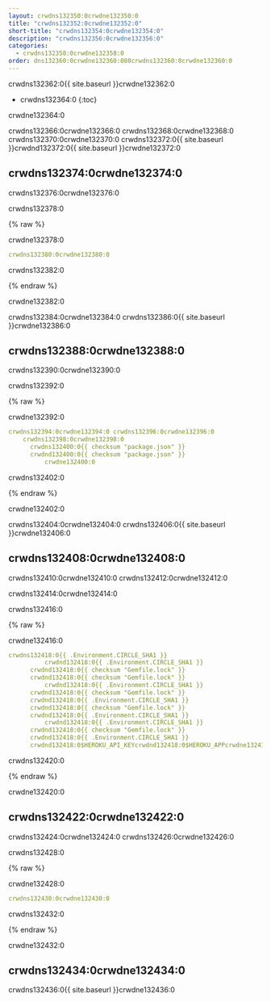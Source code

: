 ```yaml
---
layout: crwdns132350:0crwdne132350:0
title: "crwdns132352:0crwdne132352:0"
short-title: "crwdns132354:0crwdne132354:0"
description: "crwdns132356:0crwdne132356:0"
categories:
  - crwdns132358:0crwdne132358:0
order: dns132360:0crwdne132360:080crwdns132360:0crwdne132360:0
---
```

crwdns132362:0{{ site.baseurl }}crwdne132362:0

* crwdns132364:0
{:toc}

crwdne132364:0

crwdns132366:0crwdne132366:0 crwdns132368:0crwdne132368:0 crwdns132370:0crwdne132370:0 crwdns132372:0{{ site.baseurl }}crwdnd132372:0{{ site.baseurl }}crwdne132372:0

## crwdns132374:0crwdne132374:0

crwdns132376:0crwdne132376:0

crwdns132378:0

{% raw %}

crwdne132378:0

```yaml
crwdns132380:0crwdne132380:0
```

crwdns132382:0

{% endraw %}

crwdne132382:0

crwdns132384:0crwdne132384:0 crwdns132386:0{{ site.baseurl }}crwdne132386:0

## crwdns132388:0crwdne132388:0

crwdns132390:0crwdne132390:0

crwdns132392:0

{% raw %}

crwdne132392:0

```yaml
crwdns132394:0crwdne132394:0 crwdns132396:0crwdne132396:0
    crwdns132398:0crwdne132398:0
      crwdns132400:0{{ checksum "package.json" }}
      crwdnd132400:0{{ checksum "package.json" }}
          crwdne132400:0
```

crwdns132402:0

{% endraw %}

crwdne132402:0

crwdns132404:0crwdne132404:0 crwdns132406:0{{ site.baseurl }}crwdne132406:0

## crwdns132408:0crwdne132408:0

crwdns132410:0crwdne132410:0 crwdns132412:0crwdne132412:0

crwdns132414:0crwdne132414:0

crwdns132416:0

{% raw %}

crwdne132416:0

```yaml
crwdns132418:0{{ .Environment.CIRCLE_SHA1 }}
          crwdnd132418:0{{ .Environment.CIRCLE_SHA1 }}
      crwdnd132418:0{{ checksum "Gemfile.lock" }}
      crwdnd132418:0{{ checksum "Gemfile.lock" }}
          crwdnd132418:0{{ .Environment.CIRCLE_SHA1 }}
      crwdnd132418:0{{ checksum "Gemfile.lock" }}
      crwdnd132418:0{{ .Environment.CIRCLE_SHA1 }}
      crwdnd132418:0{{ checksum "Gemfile.lock" }}
      crwdnd132418:0{{ .Environment.CIRCLE_SHA1 }}
          crwdnd132418:0{{ .Environment.CIRCLE_SHA1 }}
      crwdnd132418:0{{ checksum "Gemfile.lock" }}
      crwdnd132418:0{{ .Environment.CIRCLE_SHA1 }}
      crwdnd132418:0$HEROKU_API_KEYcrwdnd132418:0$HEROKU_APPcrwdne132418:0
```

crwdns132420:0

{% endraw %}

crwdne132420:0

## crwdns132422:0crwdne132422:0

crwdns132424:0crwdne132424:0 crwdns132426:0crwdne132426:0

crwdns132428:0

{% raw %}

crwdne132428:0

```yaml
crwdns132430:0crwdne132430:0
```

crwdns132432:0

{% endraw %}

crwdne132432:0

## crwdns132434:0crwdne132434:0

crwdns132436:0{{ site.baseurl }}crwdne132436:0